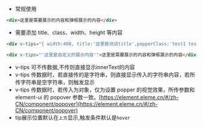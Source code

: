 -   常规使用

```html
<div>这里是需要展示的内容和弹框展示的内容</div>
```

-   需要添加 title、class、width、height 等内容

```html
<div v-tips="{ width:400, title:'这里是测试title',popperClass:'test1 test2',placement:'left' }">这里是需要展示的内容和弹框展示的内容</div>
```

```html
<div v-tips="'这里是自定义的展示内容'">这里是需要展示的内容和弹框展示的内容</div>
```

-   v-tips 可不传数据,不传则直接显示innerText的内容
-   v-tips 传数据时，若直接传的是字符串，则直接显示传入的字符串内容，若所传字符串是空字符串，则触发显示
-   v-tips 传数据时，若传入为对象，仅为设置 popper 的视觉效果，所传参数和 element-ui 的 popover 参数一致。[https://element.eleme.cn/#/zh-CN/component/popover](https://element.eleme.cn/#/zh-CN/component/popover)
-   tip展示位置默认在`上方`显示,触发条件默认是`hover`
